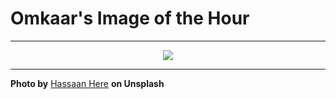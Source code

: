 # Omkaar's Image of the Hour

---

<div align="center">

<a href="https://unsplash.com/photos/red-spheres-gathered-together-UtcfFdqXzVM">
  <img src="https://images.unsplash.com/photo-1750101272014-88d4acf3da24?crop=entropy&cs=tinysrgb&fit=max&fm=jpg&ixid=M3w3NjA2Nzh8MHwxfHJhbmRvbXx8fHx8fHx8fDE3NTE5MjU2MDB8&ixlib=rb-4.1.0&q=80&w=1080" style="max-width:100%; height:auto;">
</a>



</div>

---

**Photo by** [Hassaan Here](https://unsplash.com/@hassaanhre) **on Unsplash**
